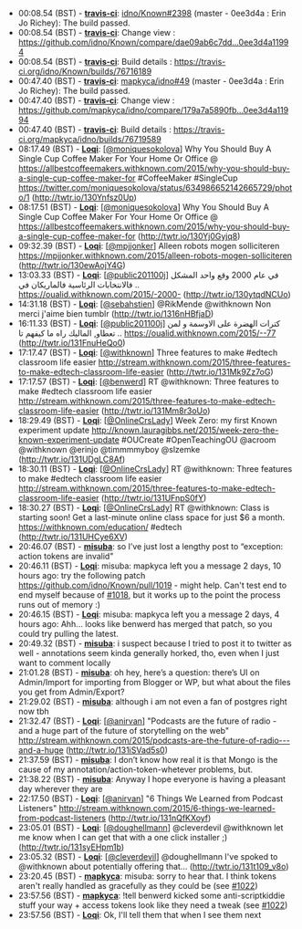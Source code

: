 * <a id="00:08.54">00:08.54 (BST)</a> - __[travis-ci](https://github.com/travis-ci)__: <a href="https://github.com/idno/Known/issues/2398">idno/Known#2398</a> (master - 0ee3d4a : Erin Jo Richey): The build passed.
* <a id="00:08.54">00:08.54 (BST)</a> - __[travis-ci](https://github.com/travis-ci)__: Change view : https://github.com/idno/Known/compare/dae09ab6c7dd...0ee3d4a11994
* <a id="00:08.54">00:08.54 (BST)</a> - __[travis-ci](https://github.com/travis-ci)__: Build details : https://travis-ci.org/idno/Known/builds/76716189
* <a id="00:47.40">00:47.40 (BST)</a> - __[travis-ci](https://github.com/travis-ci)__: <a href="https://github.com/mapkyca/idno/issues/49">mapkyca/idno#49</a> (master - 0ee3d4a : Erin Jo Richey): The build passed.
* <a id="00:47.40">00:47.40 (BST)</a> - __[travis-ci](https://github.com/travis-ci)__: Change view : https://github.com/mapkyca/idno/compare/179a7a5890fb...0ee3d4a11994
* <a id="00:47.40">00:47.40 (BST)</a> - __[travis-ci](https://github.com/travis-ci)__: Build details : https://travis-ci.org/mapkyca/idno/builds/76719589
* <a id="08:17.49">08:17.49 (BST)</a> - __[Loqi](https://github.com/Loqi)__: [<a href="https://twitter.com/moniquesokolova">@moniquesokolova</a>] Why You Should Buy A Single Cup Coffee Maker For Your Home Or Office @ https://allbestcoffeemakers.withknown.com/2015/why-you-should-buy-a-single-cup-coffee-maker-for #CoffeeMaker #SingleCup https://twitter.com/moniquesokolova/status/634986652142665729/photo/1 (http://twtr.io/130Ynfsz0Up)
* <a id="08:17.51">08:17.51 (BST)</a> - __[Loqi](https://github.com/Loqi)__: [<a href="https://twitter.com/moniquesokolova">@moniquesokolova</a>] Why You Should Buy A Single Cup Coffee Maker For Your Home Or Office @ https://allbestcoffeemakers.withknown.com/2015/why-you-should-buy-a-single-cup-coffee-maker-for (http://twtr.io/130Yj0Gyjq8)
* <a id="09:32.39">09:32.39 (BST)</a> - __[Loqi](https://github.com/Loqi)__: [<a href="https://twitter.com/mpjjonker">@mpjjonker</a>] Alleen robots mogen solliciteren https://mpjjonker.withknown.com/2015/alleen-robots-mogen-solliciteren (http://twtr.io/130ewAojY4G)
* <a id="13:03.33">13:03.33 (BST)</a> - __[Loqi](https://github.com/Loqi)__: [<a href="https://twitter.com/public201100j">@public201100j</a>] في عام 2000 وقع واحد المشكل فالانتخابات الرئاسية فالماريكان في .. https://oualid.withknown.com/2015/-2000- (http://twtr.io/130ytqdNCUo)
* <a id="14:31.18">14:31.18 (BST)</a> - __[Loqi](https://github.com/Loqi)__: [<a href="https://twitter.com/sebahstien">@sebahstien</a>] @RikMende @withknown Non merci j'aime bien tumblr (http://twtr.io/1316nHBfjaD)
* <a id="16:11.33">16:11.33 (BST)</a> - __[Loqi](https://github.com/Loqi)__: [<a href="https://twitter.com/public201100j">@public201100j</a>] كترات الهضرة على الاوسمة و لمن تعطاو, الماليك راه ما كيفهم تا .. https://oualid.withknown.com/2015/--77 (http://twtr.io/131FnuHeQo0)
* <a id="17:17.47">17:17.47 (BST)</a> - __[Loqi](https://github.com/Loqi)__: [<a href="https://twitter.com/withknown">@withknown</a>] Three features to make #edtech classroom life easier http://stream.withknown.com/2015/three-features-to-make-edtech-classroom-life-easier (http://twtr.io/131Mk9Zz7oG)
* <a id="17:17.57">17:17.57 (BST)</a> - __[Loqi](https://github.com/Loqi)__: [<a href="https://twitter.com/benwerd">@benwerd</a>] RT @withknown: Three features to make #edtech classroom life easier http://stream.withknown.com/2015/three-features-to-make-edtech-classroom-life-easier (http://twtr.io/131Mm8r3oUo)
* <a id="18:29.49">18:29.49 (BST)</a> - __[Loqi](https://github.com/Loqi)__: [<a href="https://twitter.com/OnlineCrsLady">@OnlineCrsLady</a>] Week Zero: my first Known experiment update http://known.lauragibbs.net/2015/week-zero-the-known-experiment-update #OUCreate #OpenTeachingOU @acroom @withknown @erinjo @timmmmyboy @slzemke (http://twtr.io/131UDgLC8Af)
* <a id="18:30.11">18:30.11 (BST)</a> - __[Loqi](https://github.com/Loqi)__: [<a href="https://twitter.com/OnlineCrsLady">@OnlineCrsLady</a>] RT @withknown: Three features to make #edtech classroom life easier http://stream.withknown.com/2015/three-features-to-make-edtech-classroom-life-easier (http://twtr.io/131UFnpS0fY)
* <a id="18:30.27">18:30.27 (BST)</a> - __[Loqi](https://github.com/Loqi)__: [<a href="https://twitter.com/OnlineCrsLady">@OnlineCrsLady</a>] RT @withknown: Class is starting soon! Get a last-minute online class space for just $6 a month. https://withknown.com/education/ #edtech (http://twtr.io/131UHCye6XV)
* <a id="20:46.07">20:46.07 (BST)</a> - __[misuba](https://github.com/misuba)__: so I’ve just lost a lengthy post to “exception: action tokens are invalid"
* <a id="20:46.11">20:46.11 (BST)</a> - __[Loqi](https://github.com/Loqi)__: misuba: mapkyca left you a message 2 days, 10 hours ago: try the following patch https://github.com/idno/Known/pull/1019 - might help. Can't test end to end myself because of <a href="https://github.com/idno/Known/issues/1018">#1018</a>, but it works up to the point the process runs out of memory :)
* <a id="20:46.15">20:46.15 (BST)</a> - __[Loqi](https://github.com/Loqi)__: misuba: mapkyca left you a message 2 days, 4 hours ago: Ahh... looks like benwerd has merged that patch, so you could try pulling the latest.
* <a id="20:49.32">20:49.32 (BST)</a> - __[misuba](https://github.com/misuba)__: i suspect because I tried to post it to twitter as well - annotations seem kinda generally horked, tho, even when I just want to comment locally
* <a id="21:01.28">21:01.28 (BST)</a> - __[misuba](https://github.com/misuba)__: oh hey, here’s a question: there’s UI on Admin/Import for importing from Blogger or WP, but what about the files you get from Admin/Export?
* <a id="21:29.02">21:29.02 (BST)</a> - __[misuba](https://github.com/misuba)__: although i am not even a fan of postgres right now tbh
* <a id="21:32.47">21:32.47 (BST)</a> - __[Loqi](https://github.com/Loqi)__: [<a href="https://twitter.com/anirvan">@anirvan</a>] "Podcasts are the future of radio - and a huge part of the future of storytelling on the web" http://stream.withknown.com/2015/podcasts-are-the-future-of-radio---and-a-huge (http://twtr.io/131iSVad5s0)
* <a id="21:37.59">21:37.59 (BST)</a> - __[misuba](https://github.com/misuba)__: I don’t know how real it is that Mongo is the cause of my annotation/action-token-whetever problems, but.
* <a id="21:38.22">21:38.22 (BST)</a> - __[misuba](https://github.com/misuba)__: Anyway I hope everyone is having a pleasant day wherever they are
* <a id="22:17.50">22:17.50 (BST)</a> - __[Loqi](https://github.com/Loqi)__: [<a href="https://twitter.com/anirvan">@anirvan</a>] "6 Things We Learned from Podcast Listeners" http://stream.withknown.com/2015/6-things-we-learned-from-podcast-listeners (http://twtr.io/131nQfKXoyf)
* <a id="23:05.01">23:05.01 (BST)</a> - __[Loqi](https://github.com/Loqi)__: [<a href="https://twitter.com/doughellmann">@doughellmann</a>] @cleverdevil @withknown let me know when I can get that with a one click installer ;) (http://twtr.io/131syEHpm1b)
* <a id="23:05.32">23:05.32 (BST)</a> - __[Loqi](https://github.com/Loqi)__: [<a href="https://twitter.com/cleverdevil">@cleverdevil</a>] @doughellmann I've spoked to @withknown about potentially offering that... (http://twtr.io/131t109_v8o)
* <a id="23:20.45">23:20.45 (BST)</a> - __[mapkyca](https://github.com/mapkyca)__: misuba: sorry to hear that. I think tokens aren't really handled as gracefully as they could be (see <a href="https://github.com/idno/Known/issues/1022">#1022</a>)
* <a id="23:57.56">23:57.56 (BST)</a> - __[mapkyca](https://github.com/mapkyca)__: !tell benwerd kicked some anti-scriptkiddie stuff your way + access tokens look like they need a tweak (see <a href="https://github.com/idno/Known/issues/1022">#1022</a>)
* <a id="23:57.56">23:57.56 (BST)</a> - __[Loqi](https://github.com/Loqi)__: Ok, I'll tell them that when I see them next
